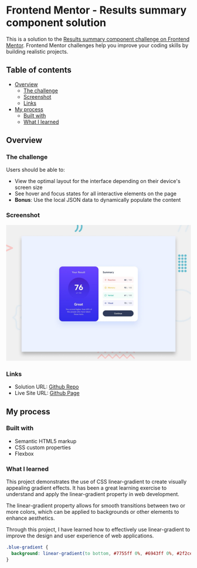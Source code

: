 # Frontend Mentor - Results summary component solution

This is a solution to the [Results summary component challenge on Frontend Mentor](https://www.frontendmentor.io/challenges/results-summary-component-CE_K6s0maV). Frontend Mentor challenges help you improve your coding skills by building realistic projects.

## Table of contents

- [Overview](#overview)
  - [The challenge](#the-challenge)
  - [Screenshot](#screenshot)
  - [Links](#links)
- [My process](#my-process)
  - [Built with](#built-with)
  - [What I learned](#what-i-learned)

## Overview

### The challenge

Users should be able to:

- View the optimal layout for the interface depending on their device's screen size
- See hover and focus states for all interactive elements on the page
- **Bonus**: Use the local JSON data to dynamically populate the content

### Screenshot

![Screenshot preview](./assets/images/preview.jpg)

### Links

- Solution URL: [Github Repo](https://github.com/MATBMS/results-summary-component)
- Live Site URL: [Github Page](https://matbms.github.io/results-summary-component/)

## My process

### Built with

- Semantic HTML5 markup
- CSS custom properties
- Flexbox

### What I learned

This project demonstrates the use of CSS linear-gradient to create visually appealing gradient effects. It has been a great learning exercise to understand and apply the linear-gradient property in web development.

The linear-gradient property allows for smooth transitions between two or more colors, which can be applied to backgrounds or other elements to enhance aesthetics.

Through this project, I have learned how to effectively use linear-gradient to improve the design and user experience of web applications.

```css
.blue-gradient {
  background: linear-gradient(to bottom, #7755ff 0%, #6943ff 0%, #2f2ce9 100%);
}
```
